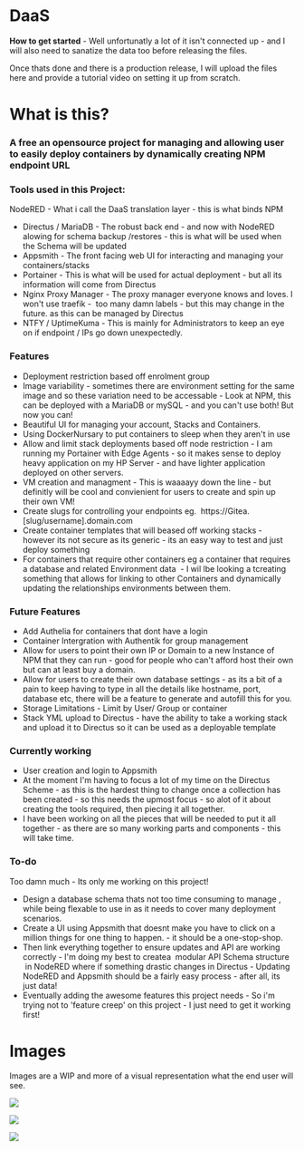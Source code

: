 # DaaS

**How to get started** - Well unfortunatly a lot of it isn't connected up - and I will also need to sanatize the data too before releasing the files.

Once thats done and there is a production release, I will upload the files here and provide a tutorial video on setting it up from scratch. 

# What is this?

### A free an opensource project for managing and allowing user to easily deploy containers by dynamically creating NPM endpoint URL

### Tools used in this Project:

NodeRED - What i call the DaaS translation layer - this is what binds NPM

*   Directus / MariaDB - The robust back end - and now with NodeRED alowing for schema backup /restores - this is what will be used when the Schema will be updated 
*   Appsmith - The front facing web UI for interacting and managing your containers/stacks 
*   Portainer - This is what will be used for actual deployment - but all its information will come from Directus
*   Nginx Proxy Manager - The proxy manager everyone knows and loves. I won't use traefik -  too many damn labels - but this may change in the future. as this can be managed by Directus
*   NTFY / UptimeKuma - This is mainly for Administrators to keep an eye on if endpoint / IPs go down unexpectedly.

### Features

*   Deployment restriction based off enrolment group
*   Image variability - sometimes there are environment setting for the same image and so these variation need to be accessable - Look at NPM, this can be deployed with a MariaDB or mySQL - and you can't use both! But now you can!
*   Beautiful UI for managing your account, Stacks and Containers.
*   Using DockerNursary to put containers to sleep when they aren't in use
*   Allow and limit stack deployments based off node restriction - I am running my Portainer with Edge Agents - so it makes sense to deploy heavy application on my HP Server - and have lighter application deployed on other servers.
*   VM creation and managment - This is waaaayy down the line - but definitly will be cool and convienient for users to create and spin up their own VM!
*   Create slugs for controlling your endpoints eg.  https://Gitea.\[slug/username\].domain.com
*   Create container templates that will beased off working stacks - however its not secure as its generic - its an easy way to test and just deploy something 
*   For containers that require other containers eg a container that requires a database and related Environment data  - I wil lbe looking a tcreating something that allows for linking to other Containers and dynamically updating the relationships environments between them.

### Future Features

*   Add Authelia for containers that dont have a login
*   Container Intergration with Authentik for group management  
*   Allow for users to point their own IP or Domain to a new Instance of NPM that they can run - good for people who can't afford host their own but can at least buy a domain.  
*   Allow for users to create their own database settings - as its a bit of a pain to keep having to type in all the details like hostname, port, database etc, there will be a feature to generate and autofill this for you.
*   Storage Limitations - Limit by User/ Group or container
*   Stack YML upload to Directus - have the ability to take a working stack and upload it to Directus so it can be used as a deployable template

### Currently working

*   User creation and login to Appsmith
*   At the moment I'm having to focus a lot of my time on the Directus Scheme - as this is the hardest thing to change once a collection has been created - so this needs the upmost focus - so alot of it about creating the tools required, then piecing it all together.
*   I have been working on all the pieces that will be needed to put it all together - as there are so many working parts and components - this will take time.

### To-do

Too damn much - Its only me working on this project!

*   Design a database schema thats not too time consuming to manage , while being flexable to use in as it needs to cover many deployment scenarios.
*   Create a UI using Appsmith that doesnt make you have to click on a million things for one thing to happen. - it should be a one-stop-shop.
*   Then link everything together to ensure updates and API are working correctly - I'm doing my best to createa  modular API Schema structure  in NodeRED where if something drastic changes in Directus - Updating NodeRED and Appsmith should be a fairly easy process - after all, its just data!
*   Eventually adding the awesome features this project needs - So i'm trying not to 'feature creep' on this project - I just need to get it working first!

# Images

Images are a WIP and more of a visual representation what the end user will see.

![](https://user-images.githubusercontent.com/35937684/227159651-3b774dce-60d5-45a1-83a8-975c788eec45.png)

![](https://user-images.githubusercontent.com/35937684/227159979-d668ae74-1b05-42ec-a0f6-b82582165d7a.png)

![](https://user-images.githubusercontent.com/35937684/227160485-976fdce2-3c8e-4668-a4a1-65ad75a0132c.png)
